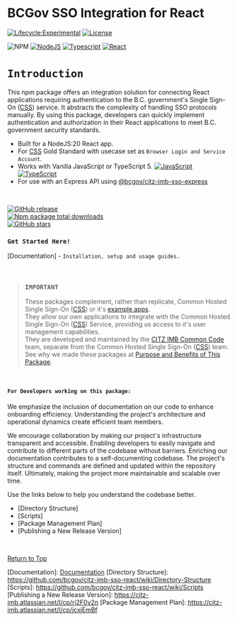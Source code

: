 # BCGov SSO Integration for React

[![Lifecycle:Experimental](https://img.shields.io/badge/Lifecycle-Experimental-339999)](Redirect-URL)
[![License](https://img.shields.io/badge/License-Apache%202.0-blue.svg)](LICENSE)

![NPM](https://img.shields.io/badge/NPM-%23CB3837.svg?style=for-the-badge&logo=npm&logoColor=white)
[![NodeJS](https://img.shields.io/badge/Node.js_20-43853D?style=for-the-badge&logo=node.js&logoColor=white)](NodeJS)
[![Typescript](https://img.shields.io/badge/TypeScript_5-007ACC?style=for-the-badge&logo=typescript&logoColor=white)](Typescript)
[![React](https://img.shields.io/badge/-ReactJs-61DAFB?logo=react&logoColor=white&style=for-the-badge)](React)

# `Introduction`

This npm package offers an integration solution for connecting React applications requiring authentication to the B.C. government's Single Sign-On ([CSS]) service. It abstracts the complexity of handling SSO protocols manually. By using this package, developers can quickly implement authentication and authorization in their React applications to meet B.C. government security standards.

- Built for a NodeJS:20 React app.
- For [CSS] Gold Standard with usecase set as `Browser Login and Service Account`.
- Works with Vanilla JavaScript or TypeScript 5. [![JavaScript](https://img.shields.io/badge/-F7DF1E?logo=javascript&logoColor=000)](https://www.javascript.com/) [![TypeScript](https://img.shields.io/badge/-3178C6?logo=typescript&logoColor=ffffff)](https://www.typescriptlang.org/)  
- For use with an Express API using [@bcgov/citz-imb-sso-express]

<br />

[![GitHub release](https://img.shields.io/github/v/release/bcgov/citz-imb-sso-react.svg)](https://GitHub.com/bcgov/citz-imb-sso-react/releases/)  
[![Npm package total downloads](https://badgen.net/npm/dt/@bcgov/citz-imb-sso-react)](https://www.npmjs.com/package/@bcgov/citz-imb-sso-react)  
[![GitHub stars](https://img.shields.io/github/stars/bcgov/citz-imb-sso-react.svg?style=social&label=Star&maxAge=2592000)](https://GitHub.com/bcgov/citz-imb-sso-react/stargazers/)  

### `Get Started Here!`

[Documentation] - `Installation, setup and usage guides.`

<br />

> ### `IMPORTANT`
> These packages complement, rather than replicate, Common Hosted Single Sign-On ([CSS]) or it's [example apps].  
> They allow our own applications to integrate with the Common Hosted Single Sign-On ([CSS]) Service, providing us access to it's user management capabilities.  
> They are developed and maintained by the [CITZ IMB Common Code] team, separate from the Common Hosted Single Sign-On ([CSS]) team.  
> See why we made these packages at [Purpose and Benefits of This Package].

<br />

#### `For Developers working on this package:`

We emphasize the inclusion of documentation on our code to enhance onboarding efficiency. Understanding the project's architecture and operational dynamics create efficient team members.

We encourage collaboration by making our project's infrastructure transparent and accessible. Enabling developers to easily navigate and contribute to different parts of the codebase without barriers. Enriching our documentation contributes to a self-documenting codebase. The project's structure and commands are defined and updated within the repository itself. Ultimately, making the project more maintainable and scalable over time.

Use the links below to help you understand the codebase better.

- [Directory Structure]
- [Scripts]
- [Package Management Plan]
- [Publishing a New Release Version]

<br />

[Return to Top](#bcgov-sso-integration-for-react)

<!-- Link References -->
[CSS]: https://bcgov.github.io/sso-requests
[@bcgov/citz-imb-sso-express]: https://github.com/bcgov/citz-imb-sso-express
[GitHub Repository]: https://github.com/bcgov/citz-imb-sso-react
[NPM Package]: https://www.npmjs.com/package/@bcgov/citz-imb-sso-react
[example apps]: https://github.com/bcgov/keycloak-example-apps
[CITZ IMB Common Code]: mailto:citz.codemvp@gov.bc.ca?subject=SSO%20Packages%20Support
[Purpose and Benefits of This Package]: https://developer.gov.bc.ca/docs/default/component/citz-imb-sso-react-npm-package/purpose-and-benefits/

[Documentation]: <a href="https://developer.gov.bc.ca/docs/default/component/citz-imb-sso-react-npm-package" target="_blank">Documentation</a>
[Directory Structure]: https://github.com/bcgov/citz-imb-sso-react/wiki/Directory-Structure
[Scripts]: https://github.com/bcgov/citz-imb-sso-react/wiki/Scripts
[Publishing a New Release Version]: https://citz-imb.atlassian.net/l/cp/rj2F0y2n
[Package Management Plan]: https://citz-imb.atlassian.net/l/cp/jcxjEmBf
